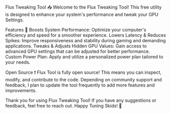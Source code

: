 Flux Tweaking Tool 📥
Welcome to the Flux Tweaking Tool! This free utility is designed to enhance your system's performance and tweak your GPU Settings.

Features 🐊
Boosts System Performance: Optimize your computer's efficiency and speed for a smoother experience.
Lowers Latency & Reduces Spikes: Improve responsiveness and stability during gaming and demanding applications.
Tweaks & Adjusts Hidden GPU Values: Gain access to advanced GPU settings that can be adjusted for better performance.
Custom Power Plan: Apply and utilize a personalized power plan tailored to your needs.


Open Source ❗
Flux Tool is fully open source! This means you can inspect, modify, and contribute to the code. Depending on community support and feedback, I plan to update the tool frequently to add more features and improvements.


Thank you for using Flux Tweaking Tool! If you have any suggestions or feedback, feel free to reach out. Happy Tuning Skids! 🤝
